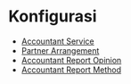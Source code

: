 # Konfigurasi

- [Accountant Service](./konfigurasi/accountant-service.md)
- [Partner Arrangement](./konfigurasi/partner-arrangement.md)
- [Accountant Report Opinion](./konfigurasi/accountant-report-opinion.md)
- [Accountant Report Method](./konfigurasi/accountant-report-method.md)
